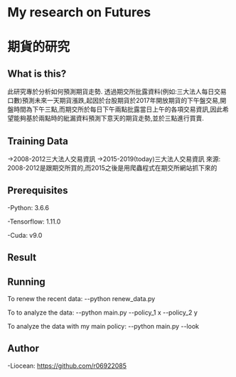 # My research on Futures
# 期貨的研究

## What is this?
此研究專於分析如何預測期貨走勢.
透過期交所批露資料(例如:三大法人每日交易口數)預測未來一天期貨漲跌,起因於台股期貨於2017年開放期貨的下午盤交易,開盤時間為下午三點,而期交所於每日下午兩點批露當日上午的各項交易資訊,因此希望能夠基於兩點時的紕漏資料預測下意天的期貨走勢,並於三點進行買賣.

## Training Data
->2008-2012三大法人交易資訊
->2015-2019(today)三大法人交易資訊
來源: 2008-2012是跟期交所買的,而2015之後是用爬蟲程式在期交所網站抓下來的

## Prerequisites
-Python: 3.6.6

-Tensorflow: 1.11.0

-Cuda: v9.0

## Result

## Running
To renew the recent data:
--python renew_data.py

To to analyze the data:
--python main.py --policy_1 x --policy_2 y

To analyze the data with my main policy:
--python main.py --look

## Author
-Liocean: https://github.com/r06922085
